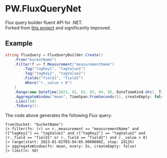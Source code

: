 # PW.FluxQueryNet

Flux query builder fluent API for .NET.  
Forked from [this project](https://github.com/MalikRizwanBashir/FluxQuery.Net) and significantly improved.

## Example

```csharp
string fluxQuery = FluxQueryBuilder.Create()
    .From("bucketName")
    .Filter(f => f.Measurement("measurementName")
        .Tag("tagKey1", "tagValue1")
        .Tag("tagKey2", "tagValue2")
        .Fields("field1", "field2")
        .Where("r._value > 0")
    )
    .Range(new DateTime(2023, 01, 02, 03, 04, 05, DateTimeKind.Utc), TimeSpan.FromDays(2.5))
    .AggregateWindow("mean", TimeSpan.FromSeconds(5), createEmpty: false)
    .Limit(50)
    .ToQuery();
```

The code above generates the following Flux query:
```flux
from(bucket: "bucketName")
|> filter(fn: (r) => r._measurement == "measurementName" and r["tagKey1"] == "tagValue1" and r["tagKey2"] == "tagValue2" and (r._field == "field1" or r._field == "field2") and r._value > 0)
|> range(start: 2023-01-02T03:04:05.0000000Z, stop: 2d12h)
|> aggregateWindow(fn: mean, every: 5s, createEmpty: false)
|> limit(n: 50)
```